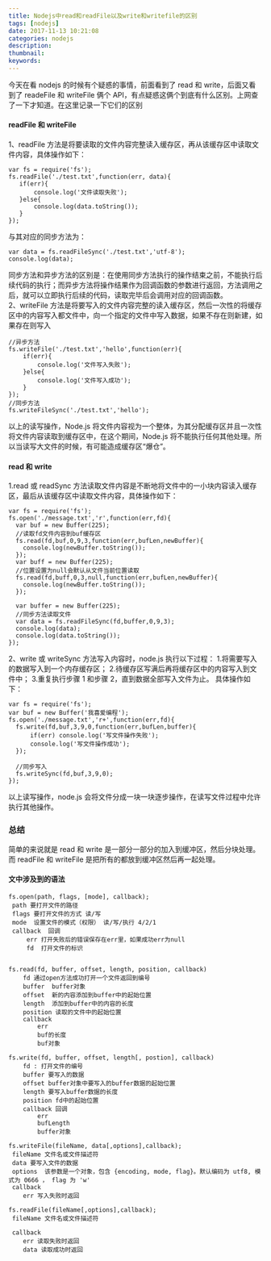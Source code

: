 ```yaml
---
title: Nodejs中read和readFile以及write和writefile的区别
tags: [nodejs]
date: 2017-11-13 10:21:08
categories: nodejs
description:
thumbnail:
keywords:
---
```


今天在看 nodejs 的时候有个疑惑的事情，前面看到了 read 和 write，后面又看到了 readeFile 和 writeFile 俩个 API，有点疑惑这俩个到底有什么区别。上网查了一下才知道。在这里记录一下它们的区别

#### readFile 和 writeFile

1、readFile 方法是将要读取的文件内容完整读入缓存区，再从该缓存区中读取文件内容，具体操作如下：

```
var fs = require('fs');
fs.readFile('./test.txt',function(err, data){
   if(err){
       console.log('文件读取失败');
   }else{
       console.log(data.toString());
   }
});
```

<!-- more -->

与其对应的同步方法为：

```
var data = fs.readFileSync('./test.txt','utf-8');
console.log(data);
```

同步方法和异步方法的区别是：在使用同步方法执行的操作结束之前，不能执行后续代码的执行；而异步方法将操作结果作为回调函数的参数进行返回，方法调用之后，就可以立即执行后续的代码，读取完毕后会调用对应的回调函数。  
2、writeFile 方法是将要写入的文件内容完整的读入缓存区，然后一次性的将缓存区中的内容写入都文件中，向一个指定的文件中写入数据，如果不存在则新建，如果存在则写入

```
//异步方法
fs.writeFile('./test.txt','hello',function(err){
    if(err){
        console.log('文件写入失败');
    }else{
        console.log('文件写入成功');
    }
});
//同步方法
fs.writeFileSync('./test.txt','hello');
```

以上的读写操作，Node.js 将文件内容视为一个整体，为其分配缓存区并且一次性将文件内容读取到缓存区中，在这个期间，Node.js 将不能执行任何其他处理。所以当读写大文件的时候，有可能造成缓存区“爆仓”。

#### read 和 write

1.read 或 readSync 方法读取文件内容是不断地将文件中的一小块内容读入缓存区，最后从该缓存区中读取文件内容，具体操作如下：

```
var fs = require('fs');
fs.open('./message.txt','r',function(err,fd){
  var buf = new Buffer(225);
  //读取fd文件内容到buf缓存区
  fs.read(fd,buf,0,9,3,function(err,bufLen,newBuffer){
    console.log(newBuffer.toString());
  });
  var buff = new Buffer(225);
  //位置设置为null会默认从文件当前位置读取
  fs.read(fd,buff,0,3,null,function(err,bufLen,newBuffer){
    console.log(newBuffer.toString());
  });

  var buffer = new Buffer(225);
  //同步方法读取文件
  var data = fs.readFileSync(fd,buffer,0,9,3);
  console.log(data);
  console.log(data.toString());
});
```

2、write 或 writeSync 方法写入内容时，node.js 执行以下过程： 1.将需要写入的数据写入到一个内存缓存区； 2.待缓存区写满后再将缓存区中的内容写入到文件中； 3.重复执行步骤 1 和步骤 2，直到数据全部写入文件为止。
具体操作如下：

```
var fs = require('fs');
var buf = new Buffer('我喜爱编程');
fs.open('./message.txt','r+',function(err,fd){
  fs.write(fd,buf,3,9,0,function(err,bufLen,buffer){
      if(err) console.log('写文件操作失败');
      console.log('写文件操作成功');
  });

  //同步写入
  fs.writeSync(fd,buf,3,9,0);
});
```

以上读写操作，node.js 会将文件分成一块一块逐步操作，在读写文件过程中允许执行其他操作。

### 总结

简单的来说就是 read 和 write 是一部分一部分的加入到缓冲区，然后分块处理。而 readFile 和 writeFile 是把所有的都放到缓冲区然后再一起处理。

#### 文中涉及到的语法

```
fs.open(path, flags, [mode], callback);
 path 要打开文件的路径
 flags 要打开文件的方式 读/写
 mode  设置文件的模式（权限） 读/写/执行 4/2/1
 callback  回调
     err 打开失败后的错误保存在err里，如果成功err为null
     fd  打开文件的标识

```

```

fs.read(fd, buffer, offset, length, position, callback)
    fd 通过open方法成功打开一个文件返回到编号
    buffer  buffer对象
    offset  新的内容添加到buffer中的起始位置
    length  添加到buffer中的内容的长度
    position 读取的文件中的起始位置
    callback
        err
        buf的长度
        buf对象
```

```
fs.write(fd, buffer, offset, length[, postion], callback)
    fd : 打开文件的编号
    buffer 要写入的数据
    offset buffer对象中要写入的buffer数据的起始位置
    length 要写入buffer数据的长度
    position fd中的起始位置
    callback 回调
        err
        bufLength
        buffer对象
```

```
fs.writeFile(fileName, data[,options],callback);
 fileName 文件名或文件描述符
 data 要写入文件的数据
 options  该参数是一个对象，包含 {encoding, mode, flag}。默认编码为 utf8, 模式为 0666 ， flag 为 'w'
 callback
    err 写入失败时返回
```

```
fs.readFile(fileName[,options],callback);
 fileName 文件名或文件描述符

 callback
    err 读取失败时返回
    data 读取成功时返回
```
